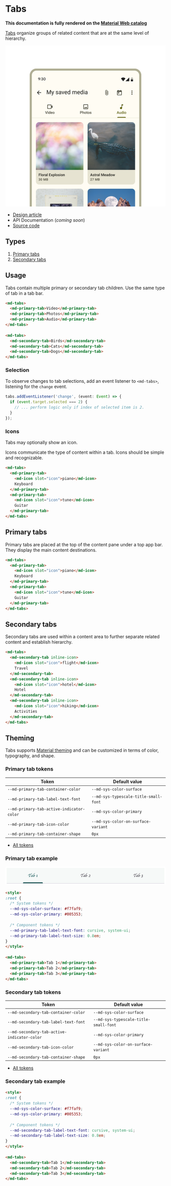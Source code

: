 <!-- catalog-only-start --><!-- ---
name: Tabs
dirname: tabs
-----><!-- catalog-only-end -->

<catalog-component-header image-align="start">
<catalog-component-header-title slot="title">

# Tabs

<!-- no-catalog-start -->

<!--*
# Document freshness: For more information, see go/fresh-source.
freshness: {
  owner: 'lizmitchell'
  owner: 'ajakubowicz'
  reviewed: '2023-08-25'
}
tag: 'docType:reference'
*-->

<!-- go/md-tabs -->

<!-- [TOC] -->

<!-- external-only-start -->
**This documentation is fully rendered on the
[Material Web catalog](https://material-web.dev/components/tabs/)**
<!-- external-only-end -->

<!-- no-catalog-end -->

[Tabs](https://m3.material.io/components/tabs)<!-- {.external} --> organize groups of
related content that are at the same level of hierarchy.

</catalog-component-header-title>

<img
  class="hero"
  src="images/tabs/hero.png"
  alt="Media gallery screen with tabs labeled 'Video', 'Photos', and 'Audio'.">

</catalog-component-header>

*   [Design article](https://m3.material.io/components/tabs) <!-- {.external} -->
*   API Documentation (*coming soon*)
*   [Source code](https://github.com/material-components/material-web/tree/main/tabs)
    <!-- {.external} -->

## Types

1.  [Primary tabs](#primary-tabs)
1.  [Secondary tabs](#secondary-tabs)

<!-- catalog-only-start -->

<!--

## Interactive Demo

{% playgroundexample dirname=dirname %}

-->

<!-- catalog-only-end -->

## Usage

Tabs contain multiple primary or secondary tab children. Use the same type of
tab in a tab bar.

<!-- no-catalog-start -->
<!-- TODO: add image -->
<!-- no-catalog-end -->
<!-- TODO: catalog-include "figures/<component>/usage.html" -->

```html
<md-tabs>
  <md-primary-tab>Video</md-primary-tab>
  <md-primary-tab>Photos</md-primary-tab>
  <md-primary-tab>Audio</md-primary-tab>
</md-tabs>

<md-tabs>
  <md-secondary-tab>Birds</md-secondary-tab>
  <md-secondary-tab>Cats</md-secondary-tab>
  <md-secondary-tab>Dogs</md-secondary-tab>
</md-tabs>
```

### Selection

To observe changes to tab selections, add an event listener to `<md-tabs>`,
listening for the `change` event.

```ts
tabs.addEventListener('change', (event: Event) => {
  if (event.target.selected === 2) {
    // ... perform logic only if index of selected item is 2.
  }
});
```

### Icons

Tabs may optionally show an icon.

Icons communicate the type of content within a tab. Icons should be simple and
recognizable.

<!-- no-catalog-start -->
<!-- TODO: add image -->
<!-- no-catalog-end -->
<!-- TODO: catalog-include "figures/<component>/usage.html" -->

```html
<md-tabs>
  <md-primary-tab>
    <md-icon slot="icon">piano</md-icon>
    Keyboard
  </md-primary-tab>
  <md-primary-tab>
    <md-icon slot="icon">tune</md-icon>
    Guitar
  </md-primary-tab>
</md-tabs>
```

## Primary tabs

<!-- go/md-primary-tab -->

Primary tabs are placed at the top of the content pane under a top app bar. They
display the main content destinations.

<!-- no-catalog-start -->
<!-- TODO: add image -->
<!-- no-catalog-end -->
<!-- TODO: catalog-include "figures/<component>/usage.html" -->

```html
<md-tabs>
  <md-primary-tab>
    <md-icon slot="icon">piano</md-icon>
    Keyboard
  </md-primary-tab>
  <md-primary-tab>
    <md-icon slot="icon">tune</md-icon>
    Guitar
  </md-primary-tab>
</md-tabs>
```

## Secondary tabs

<!-- go/md-secondary-tab -->

Secondary tabs are used within a content area to further separate related
content and establish hierarchy.

<!-- no-catalog-start -->
<!-- TODO: add image -->
<!-- no-catalog-end -->
<!-- TODO: catalog-include "figures/<component>/usage.html" -->

```html
<md-tabs>
  <md-secondary-tab inline-icon>
    <md-icon slot="icon">flight</md-icon>
    Travel
  </md-secondary-tab>
  <md-secondary-tab inline-icon>
    <md-icon slot="icon">hotel</md-icon>
    Hotel
  </md-secondary-tab>
  <md-secondary-tab inline-icon>
    <md-icon slot="icon">hiking</md-icon>
    Activities
  </md-secondary-tab>
</md-tabs>
```

<!-- TODO: ## Accessibility -->

## Theming

Tabs supports [Material theming](../theming/README.md) and can be customized in
terms of color, typography, and shape.

### Primary tab tokens

Token                                     | Default value
----------------------------------------- | -------------
`--md-primary-tab-container-color`        | `--md-sys-color-surface`
`--md-primary-tab-label-text-font`        | `--md-sys-typescale-title-small-font`
`--md-primary-tab-active-indicator-color` | `--md-sys-color-primary`
`--md-primary-tab-icon-color`             | `--md-sys-color-on-surface-variant`
`--md-primary-tab-container-shape`        | `0px`

*   [All tokens](https://github.com/material-components/material-web/blob/main/tokens/_md-comp-primary-tab.scss)
    <!-- {.external} -->

### Primary tab example

<!-- no-catalog-start -->

![Image of tabs with a different theme applied](images/tabs/theming.png "Tab theming example.")

<!-- no-catalog-end -->

```html
<style>
:root {
  /* System tokens */
  --md-sys-color-surface: #f7faf9;
  --md-sys-color-primary: #005353;

  /* Component tokens */
  --md-primary-tab-label-text-font: cursive, system-ui;
  --md-primary-tab-label-text-size: 0.8em;
}
</style>

<md-tabs>
  <md-primary-tab>Tab 1</md-primary-tab>
  <md-primary-tab>Tab 2</md-primary-tab>
  <md-primary-tab>Tab 3</md-primary-tab>
</md-tabs>
```

### Secondary tab tokens

Token                                       | Default value
------------------------------------------- | -------------
`--md-secondary-tab-container-color`        | `--md-sys-color-surface`
`--md-secondary-tab-label-text-font`        | `--md-sys-typescale-title-small-font`
`--md-secondary-tab-active-indicator-color` | `--md-sys-color-primary`
`--md-secondary-tab-icon-color`             | `--md-sys-color-on-surface-variant`
`--md-secondary-tab-container-shape`        | `0px`

*   [All tokens](https://github.com/material-components/material-web/blob/main/tokens/_md-comp-secondary-tab.scss)
    <!-- {.external} -->

### Secondary tab example

<!-- no-catalog-start -->
<!-- TODO: add image -->
<!-- no-catalog-end -->

```html
<style>
:root {
  /* System tokens */
  --md-sys-color-surface: #f7faf9;
  --md-sys-color-primary: #005353;

  /* Component tokens */
  --md-secondary-tab-label-text-font: cursive, system-ui;
  --md-secondary-tab-label-text-size: 0.8em;
}
</style>

<md-tabs>
  <md-secondary-tab>Tab 1</md-secondary-tab>
  <md-secondary-tab>Tab 2</md-secondary-tab>
  <md-secondary-tab>Tab 3</md-secondary-tab>
</md-tabs>
```
